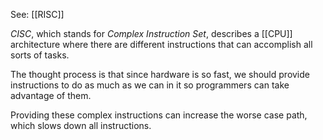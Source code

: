 See: [[RISC]]

*CISC*, which stands for *Complex Instruction Set*, describes a [[CPU]] architecture where there are different instructions that can accomplish all sorts of tasks.

The thought process is that since hardware is so fast, we should provide instructions to do as much as we can in it so programmers can take advantage of them. 

Providing these complex instructions can increase the worse case path, which slows down all instructions. 